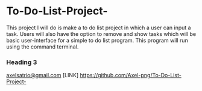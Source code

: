 # To-Do-List-Project-

This project I will do is make a to do list project in which a user can input a task. Users will also have the option to remove and show tasks which will be basic user-interface for a simple to do list program. This program will run using the command terminal. 

### Heading 3

axelsatrio@gmail.com [LINK] https://github.com/Axel-png/To-Do-List-Project- 
